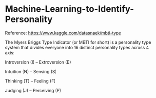 # Machine-Learning-to-Identify-Personality

Reference: https://www.kaggle.com/datasnaek/mbti-type

The Myers Briggs Type Indicator (or MBTI for short) is a personality type system that divides everyone into 16 distinct personality types across 4 axis:

Introversion (I) – Extroversion (E)

Intuition (N) – Sensing (S) 

Thinking (T) – Feeling (F)

Judging (J) – Perceiving (P)

